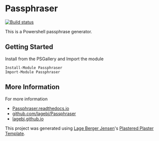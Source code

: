 # Passphraser
[![Build status](https://ci.appveyor.com/api/projects/status/ngc5lu82m332pgps?svg=true)](https://ci.appveyor.com/project/lagebj/passphraser)

This is a Powershell passphrase generator.

## Getting Started

Install from the PSGallery and Import the module

    Install-Module Passphraser
    Import-Module Passphraser


## More Information

For more information

* [Passphraser.readthedocs.io](http://Passphraser.readthedocs.io)
* [github.com/lagebj/Passphraser](https://github.com/lagebj/Passphraser)
* [lagebj.github.io](https://lagebj.github.io)

This project was generated using [Lage Berger Jensen](http://lagebj.github.io)'s [Plastered Plaster Template](https://github.com/lagebj/PlasterTemplates/tree/master/Plastered).
